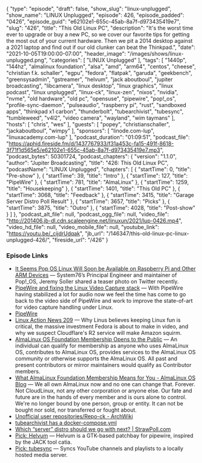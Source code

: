 {
  "type": "episode",
  "draft": false,
  "show_slug": "linux-unplugged",
  "show_name": "LINUX Unplugged",
  "episode": 426,
  "episode_padded": "0426",
  "episode_guid": "e62102e1-655c-45ab-8a7f-d973435419e7",
  "slug": "426",
  "title": "This Old Linux PC",
  "description": "It's the worst time ever to upgrade or buy a new PC, so we cover our favorite tips for getting the most out of your current hardware. Then we pit a 2014 desktop against a 2021 laptop and find out if our old clunker can beat the Thinkpad.",
  "date": "2021-10-05T19:00:00-07:00",
  "header_image": "/images/shows/linux-unplugged.png",
  "categories": [
    "LINUX Unplugged"
  ],
  "tags": [
    "1440p",
    "144hz",
    "almalinux foundation",
    "alsa",
    "amd",
    "arm64",
    "centos",
    "cheese",
    "christian f.k. schaller",
    "egpu",
    "fedora",
    "flatpak",
    "garuda",
    "geekbench",
    "greensysadmin",
    "gstreamer",
    "helvum",
    "jack aboutboul",
    "jupiter broadcasting",
    "libcamera",
    "linux desktop",
    "linux graphics",
    "linux podcast",
    "linux unplugged",
    "linux-ck",
    "linux-zen",
    "nixos",
    "nvidia",
    "nvme",
    "old hardware",
    "old pc",
    "opensuse",
    "pipewire",
    "pop!_os",
    "profile-sync-daemon",
    "pulseaudio",
    "raspberry pi",
    "rust",
    "sandboxed apps",
    "thinkpad x1 carbon",
    "thunderbolt",
    "tubearchivist",
    "tubesync",
    "tumbleweed",
    "v4l2",
    "video camera",
    "wayland",
    "wim taymans"
  ],
  "hosts": [
    "chris",
    "wes"
  ],
  "guests": [
    "popey",
    "christianschaller",
    "jackaboutboul",
    "wimpy"
  ],
  "sponsors": [
    "linode.com-lup",
    "linuxacademy.com-lup"
  ],
  "podcast_duration": "01:09:51",
  "podcast_file": "https://aphid.fireside.fm/d/1437767933/f31a453c-fa15-491f-8618-3f71f1d565e5/e62102e1-655c-45ab-8a7f-d973435419e7.mp3",
  "podcast_bytes": 50301724,
  "podcast_chapters": {
    "version": "1.1.0",
    "author": "Jupiter Broadcasting",
    "title": "426: This Old Linux PC",
    "podcastName": "LINUX Unplugged",
    "chapters": [
      {
        "startTime": 0,
        "title": "Pre-show"
      },
      {
        "startTime": 39,
        "title": "Intro"
      },
      {
        "startTime": 127,
        "title": "PipeWire"
      },
      {
        "startTime": 781,
        "title": "AlmaLinux"
      },
      {
        "startTime": 1259,
        "title": "Housekeeping"
      },
      {
        "startTime": 1401,
        "title": "This Old PC"
      },
      {
        "startTime": 3068,
        "title": "Feedback"
      },
      {
        "startTime": 3415,
        "title": "Garage Server Distro Poll Result"
      },
      {
        "startTime": 3657,
        "title": "Picks"
      },
      {
        "startTime": 3875,
        "title": "Outro"
      },
      {
        "startTime": 4028,
        "title": "Post-show"
      }
    ]
  },
  "podcast_alt_file": null,
  "podcast_ogg_file": null,
  "video_file": "http://201406.jb-dl.cdn.scaleengine.net/linuxun/2021/lup-0426.mp4",
  "video_hd_file": null,
  "video_mobile_file": null,
  "youtube_link": "https://youtu.be/_cijdrUdqak",
  "jb_url": "/146347/this-old-linux-pc-linux-unplugged-426/",
  "fireside_url": "/426"
}


### Episode Links

  * [It Seems Pop OS Linux Will Soon be Available on Raspberry Pi and Other ARM Devices](https://news.itsfoss.com/pop-os-raspberry-pi-coming-soon/ "It Seems Pop OS Linux Will Soon be Available on Raspberry Pi and Other ARM Devices") — System76’s Principal Engineer and maintainer of Pop!_OS, Jeremy Soller shared a teaser photo on Twitter recently.
  * [PipeWire and fixing the Linux Video Capture stack](https://blogs.gnome.org/uraeus/2021/10/01/pipewire-and-fixing-the-linux-video-capture-stack/ "PipeWire and fixing the Linux Video Capture stack") — With PipeWire having stabilized a lot for audio now we feel the time has come to go back to the video side of PipeWire and work to improve the state-of-art for video capture handling under Linux.
  * [PipeWire](https://pipewire.org/ "PipeWire")
  * [Linux Action News 209](https://linuxactionnews.com/209 "Linux Action News 209") — Why Linus believes keeping Linux fun is critical, the massive investment Fedora is about to make in video, and why we suspect Cloudflare's R2 service will make Amazon squirm.
  * [AlmaLinux OS Foundation Membership Opens to the Public](https://www.businesswire.com/news/home/20211005005953/en/AlmaLinux-OS-Foundation-Membership-Opens-to-the-Public "AlmaLinux OS Foundation Membership Opens to the Public") — An individual can qualify for membership as anyone who uses AlmaLinux OS, contributes to AlmaLinux OS, provides services to the AlmaLinux OS community or otherwise supports the AlmaLinux OS. All past and present contributors or mirror maintainers would qualify as Contributor members.
  * [What AlmaLinux Foundation Membership Means for You - AlmaLinux OS Blog](https://almalinux.org/blog/what-almalinux-foundation-membership-means-for-you/ "What AlmaLinux Foundation Membership Means for You - AlmaLinux OS Blog") — We all own AlmaLinux now and no one can change that. Forever. Not CloudLinux, not any other corporation or anyone else. Our fate and future are in the hands of every member and is ours alone to control. We're no longer bound by one person, group or entity. It can not be bought nor sold, nor transferred or fought about.
  * [Unofficial user repositories/Repo-ck - ArchWiki](https://wiki.archlinux.org/title/Unofficial_user_repositories/Repo-ck "Unofficial user repositories/Repo-ck - ArchWiki")
  * [tubearchivist has a docker-compose.yml](https://github.com/bbilly1/tubearchivist/blob/master/docker-compose.yml "tubearchivist has a docker-compose.yml")
  * [Which “server” distro should we go with next? | StrawPoll.com](https://strawpoll.com/xukz9f6ps "Which “server” distro should we go with next? | StrawPoll.com")
  * [Pick: Helvum](https://gitlab.freedesktop.org/ryuukyu/helvum "Pick: Helvum") — Helvum is a GTK-based patchbay for pipewire, inspired by the JACK tool catia.
  * [Pick: tubesync](https://github.com/meeb/tubesync "Pick: tubesync") — Syncs YouTube channels and playlists to a locally hosted media server.



